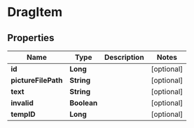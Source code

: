 

# DragItem


## Properties

| Name | Type | Description | Notes |
|------------ | ------------- | ------------- | -------------|
|**id** | **Long** |  |  [optional] |
|**pictureFilePath** | **String** |  |  [optional] |
|**text** | **String** |  |  [optional] |
|**invalid** | **Boolean** |  |  [optional] |
|**tempID** | **Long** |  |  [optional] |



